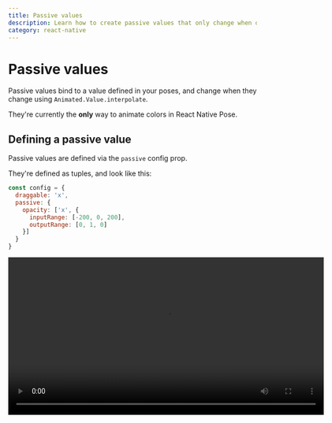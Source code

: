 ```yaml
---
title: Passive values
description: Learn how to create passive values that only change when others do
category: react-native
---
```


# Passive values

Passive values bind to a value defined in your poses, and change when they change using `Animated.Value.interpolate`.

They're currently the **only** way to animate colors in React Native Pose.

<TOC />

## Defining a passive value

Passive values are defined via the `passive` config prop.

They're defined as tuples, and look like this:

```javascript
const config = {
  draggable: 'x',
  passive: {
    opacity: ['x', {
      inputRange: [-200, 0, 200],
      outputRange: [0, 1, 0]
    }]
  }
}
```

<Video src="/static/videos/native-passive-opacity.mp4" height="320" />

The first property in the tuple is the name of the value to bind to.

The second is [the interpolation definition](https://facebook.github.io/react-native/docs/animations.html#interpolation). It maps from the bound value to our passive value.

## Animating color

We currently use `passive` to animate colors (though the ability to define them in poses is on the roadmap).

```javascript
const config = {
  open: { scale: 1 },
  closed: { scale: 0 },
  passive: {
    backgroundColor: ['scale', {
      inputRange: [0.5, 1],
      outputRange: ['#f00', '#0f0']
    }]
  }
};
```

<Video src="/static/videos/native-passive-color.mp4" height="320" />

## Binding to ancestors

So far we've bound passive values to other values on the same posed components.

We can also look back up the ancestor chain and link to values defined in parent posed components.

### First posed parent

To link to the first ancestor in the posed component ancestor chain, we just pass `true` as the third and final argument of the tuple.

```javascript
const Sidebar = posed.View({
  open: { x: 0 },
  closed: { x: -300 }
})

const Item = posed.View({
  passive: {
    opacity: ['x', {
      inputRange: [-300, 0],
      outputRange: [0, 1]
    }, true]
  }
})

export default ({ isOpen }) => (
  <Sidebar pose={isOpen ? 'open' : 'closed'}>
    <Item />
    <Item />
    <Item />
  </Sidebar>
)
```

<Video src="/static/videos/native-passive-children.mp4" height="320" />

### Further ancestors

To go further up the chain, we can use the `label` prop instead of `true`.

First, provide a label to the ancestor:

```javascript
const Sidebar = posed.View({
  label: 'sidebar',
  open: { x: 0 },
  closed: { x: 300 }
})
```

Then we provide this label to a child component:

```javascript
const Item = posed.View({
  passive: {
    opacity: ['x', {
      inputRange: [0, 300],
      outputRange: [1, 0]
    }, 'sidebar']
  }
})
```

`Item` could now be many posed components deep and it'll still bind to the Sidebar component.
